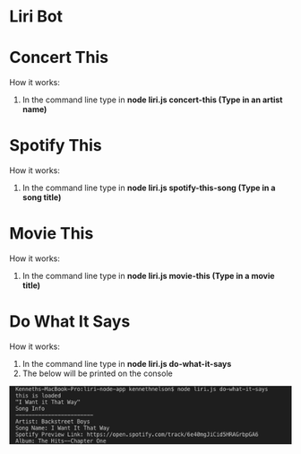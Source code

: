 # Liri Bot

# Concert This
How it works: 
1. In the command line type in **node liri.js concert-this (Type in an artist name)**

# Spotify This
How it works: 
1. In the command line type in **node liri.js spotify-this-song (Type in a song title)**

# Movie This
How it works: 
1. In the command line type in **node liri.js movie-this (Type in a movie title)**

# Do What It Says
How it works: 
1. In the command line type in **node liri.js do-what-it-says**
2. The below will be printed on the console

![Do What It Says Screenshot](/screenshots/do_what_it_says.png?raw=true "Do What It Says Screenshot")
